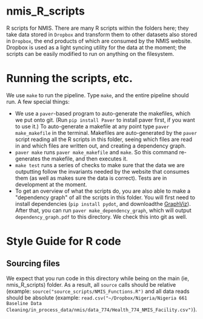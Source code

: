 nmis_R_scripts
==============

R scripts for NMIS. There are many R scripts within the folders here; they take data stored in `Dropbox` and transform them to other datasets also stored in `Dropbox`, the end products of which are consumed by the NMIS website. Dropbox is used as a light syncing utility for the data at the moment; the scripts can be easily modified to run on anything on the filesystem.

Running the scripts, etc.
===
We use `make` to run the pipeline. Type `make`, and the entire pipeline should run. A few special things:

 * We use a `paver`-based program to auto-generate the makefiles, which we put onto git. (Run `pip install Paver` to install paver first, if you want to use it.) To auto-generate a makefile at any point type `paver make_makefile` in the terminal. Makefiles are auto-generated by the `paver` script reading all the R scripts in this folder, seeing which files are read in and which files are written out, and creating a dependency graph.
 * `paver make` runs `paver make_makefile` and `make`. So this command re-generates the makefile, and then executes it.
 * `make test` runs a series of checks to make sure that the data we are outputting follow the invariants needed by the website that consumes them (as well as makes sure the data is correct). Tests are in development at the moment.
 * To get an overview of what the scripts do, you are also able to make a "dependency graph" of all the scripts in this folder. You will first need to install dependencies (`pip install pydot`, and downloadthe [GraphViz](http://www.graphviz.org/)). After that, you can run `paver make_dependency_graph`, which will output `dependency_graph.pdf` to this directory. We check this into git as well.

Style Guide for R code
====

Sourcing files
-----

We expect that you run code in this directory while being on the main (ie, nmis_R_scripts) folder. As a result, all `source` calls should be relative (example: `source("source_scripts/NMIS_Functions.R")` and all data reads should be absolute (example: `read.csv("~/Dropbox/Nigeria/Nigeria 661 Baseline Data Cleaning/in_process_data/nmis/data_774/Health_774_NMIS_Facility.csv")`).
